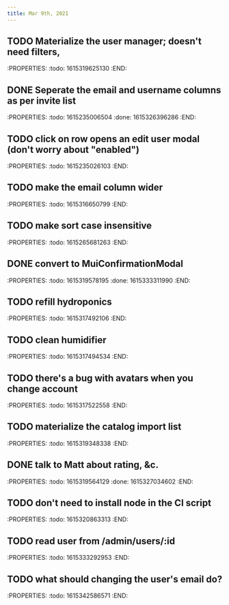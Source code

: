 ```yaml
---
title: Mar 9th, 2021
---
```


## TODO Materialize the user manager; doesn't need filters,
:PROPERTIES:
:todo: 1615319625130
:END:
## DONE Seperate the email and username columns as per invite list
:PROPERTIES:
:todo: 1615235006504
:done: 1615326396286
:END:
## TODO click on row opens an edit user modal (don't worry about "enabled")
:PROPERTIES:
:todo: 1615235026103
:END:
## TODO make the email column wider
:PROPERTIES:
:todo: 1615316650799
:END:
## TODO make sort case insensitive
:PROPERTIES:
:todo: 1615265681263
:END:
## DONE convert to MuiConfirmationModal
:PROPERTIES:
:todo: 1615319578195
:done: 1615333311990
:END:
## TODO refill hydroponics
:PROPERTIES:
:todo: 1615317492106
:END:
## TODO clean humidifier
:PROPERTIES:
:todo: 1615317494534
:END:
## TODO there's a bug with avatars when you change account
:PROPERTIES:
:todo: 1615317522558
:END:
## TODO materialize the catalog import list
:PROPERTIES:
:todo: 1615319348338
:END:
## DONE talk to Matt about rating, &c.
:PROPERTIES:
:todo: 1615319564129
:done: 1615327034602
:END:
## TODO don't need to install node in the CI script
:PROPERTIES:
:todo: 1615320863313
:END:
## TODO read user from /admin/users/:id
:PROPERTIES:
:todo: 1615333292953
:END:
## TODO what should changing the user's email do?
:PROPERTIES:
:todo: 1615342586571
:END:
